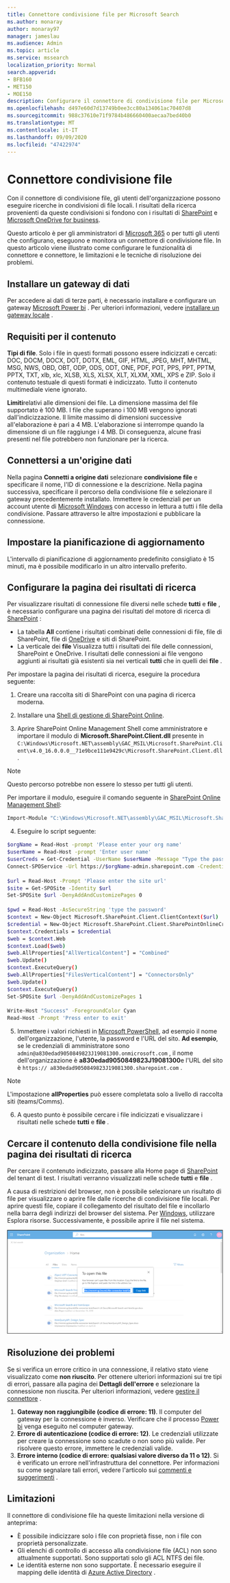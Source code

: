 ```yaml
---
title: Connettore condivisione file per Microsoft Search
ms.author: monaray
author: monaray97
manager: jameslau
ms.audience: Admin
ms.topic: article
ms.service: mssearch
localization_priority: Normal
search.appverid:
- BFB160
- MET150
- MOE150
description: Configurare il connettore di condivisione file per Microsoft Search.
ms.openlocfilehash: d497e60d7d13749b0ee3cc80a134061ac70407d8
ms.sourcegitcommit: 988c37610e71f9784b486660400aecaa7bed40b0
ms.translationtype: MT
ms.contentlocale: it-IT
ms.lasthandoff: 09/09/2020
ms.locfileid: "47422974"
---
```

# <a name="file-share-connector"></a>Connettore condivisione file

Con il connettore di condivisione file, gli utenti dell'organizzazione possono eseguire ricerche in condivisioni di file locali. I risultati della ricerca provenienti da queste condivisioni si fondono con i risultati di [SharePoint](http://sharepoint.com/) e [Microsoft OneDrive for business](https://onedrive.live.com/about/business/).

Questo articolo è per gli amministratori di [Microsoft 365](https://www.microsoft.com/microsoft-365) o per tutti gli utenti che configurano, eseguono e monitora un connettore di condivisione file. In questo articolo viene illustrato come configurare le funzionalità di connettore e connettore, le limitazioni e le tecniche di risoluzione dei problemi.

## <a name="install-a-data-gateway"></a>Installare un gateway di dati
Per accedere ai dati di terze parti, è necessario installare e configurare un gateway [Microsoft Power bi](https://msit.powerbi.com/) . Per ulteriori informazioni, vedere [installare un gateway locale](https://docs.microsoft.com/data-integration/gateway/service-gateway-install) .  

## <a name="content-requirements"></a>Requisiti per il contenuto
**Tipi di file**. Solo i file in questi formati possono essere indicizzati e cercati: DOC, DOCM, DOCX, DOT, DOTX, EML, GIF, HTML, JPEG, MHT, MHTML, MSG, NWS, OBD, OBT, ODP, ODS, ODT, ONE, PDF, POT, PPS, PPT, PPTM, PPTX, TXT, xlb, xlc, XLSB, XLS, XLSX, XLT, XLXM, XML, XPS e ZIP. Solo il contenuto testuale di questi formati è indicizzato. Tutto il contenuto multimediale viene ignorato.
 
**Limiti**relativi alle dimensioni dei file. La dimensione massima del file supportato è 100 MB. I file che superano i 100 MB vengono ignorati dall'indicizzazione. Il limite massimo di dimensioni successive all'elaborazione è pari a 4 MB. L'elaborazione si interrompe quando la dimensione di un file raggiunge i 4 MB. Di conseguenza, alcune frasi presenti nel file potrebbero non funzionare per la ricerca.

## <a name="connect-to-a-data-source"></a>Connettersi a un'origine dati
Nella pagina **Connetti a origine dati** selezionare **condivisione file** e specificare il nome, l'ID di connessione e la descrizione. Nella pagina successiva, specificare il percorso della condivisione file e selezionare il gateway precedentemente installato. Immettere le credenziali per un account utente di [Microsoft Windows](https://microsoft.com/windows) con accesso in lettura a tutti i file della condivisione. Passare attraverso le altre impostazioni e pubblicare la connessione.

## <a name="set-the-refresh-schedule"></a>Impostare la pianificazione di aggiornamento
L'intervallo di pianificazione di aggiornamento predefinito consigliato è 15 minuti, ma è possibile modificarlo in un altro intervallo preferito.

## <a name="set-up-your-search-results-page"></a>Configurare la pagina dei risultati di ricerca
Per visualizzare risultati di connessione file diversi nelle schede **tutti** e **file** , è necessario configurare una pagina dei risultati del motore di ricerca di [SharePoint](http://sharepoint.com/) :
- La tabella **All** contiene i risultati combinati delle connessioni di file, file di SharePoint, file di [OneDrive](https://onedrive.live.com/about/business/) e siti di SharePoint. 
- La verticale dei **file** Visualizza tutti i risultati dei file delle connessioni, SharePoint e OneDrive.
I risultati delle connessioni ai file vengono aggiunti ai risultati già esistenti sia nei verticali **tutti** che in quelli dei **file** .

Per impostare la pagina dei risultati di ricerca, eseguire la procedura seguente:
1. Creare una raccolta siti di SharePoint con una pagina di ricerca moderna.

2. Installare una [Shell di gestione di SharePoint Online](https://www.microsoft.com/download/details.aspx?id=35588).

3. Aprire SharePoint Online Management Shell come amministratore e importare il modulo di **Microsoft.SharePoint.Client.dll** presente in `C:\Windows\Microsoft.NET\assembly\GAC_MSIL\Microsoft.SharePoint.Client\v4.0_16.0.0.0__71e9bce111e9429c\Microsoft.SharePoint.Client.dll` .

> [!NOTE]
> Questo percorso potrebbe non essere lo stesso per tutti gli utenti.

Per importare il modulo, eseguire il comando seguente in [SharePoint Online Management Shell](https://www.microsoft.com/download/details.aspx?id=35588):
```bash
Import-Module "C:\Windows\Microsoft.NET\assembly\GAC_MSIL\Microsoft.SharePoint.Client\v4.0_16.0.0.0__71e9bce111e9429c\Microsoft.SharePoint.Client.dll" 
```

4. Eseguire lo script seguente:
```bash
$orgName = Read-Host -prompt 'Please enter your org name'
$userName = Read-Host -prompt 'Enter user name'
$userCreds = Get-Credential -UserName $userName -Message "Type the password"
Connect-SPOService -Url https://$orgName-admin.sharepoint.com -Credential $userCreds

$url = Read-Host -Prompt 'Please enter the site url'
$site = Get-SPOSite -Identity $url
Set-SPOSite $url -DenyAddAndCustomizePages 0

$pwd = Read-Host -AsSecureString 'type the password'
$context = New-Object Microsoft.SharePoint.Client.ClientContext($url)
$credential = New-Object Microsoft.SharePoint.Client.SharePointOnlineCredentials($userName, $pwd)
$context.Credentials = $credential
$web = $context.Web
$context.Load($web)
$web.AllProperties["AllVerticalContent"] = "Combined"
$web.Update()
$context.ExecuteQuery()
$web.AllProperties["FilesVerticalContent"] = "ConnectorsOnly"
$web.Update()
$context.ExecuteQuery()
Set-SPOSite $url -DenyAddAndCustomizePages 1

Write-Host "Success" -ForegroundColor Cyan
Read-Host -Prompt 'Press enter to exit'
```

5. Immettere i valori richiesti in [Microsoft PowerShell](https://microsoft.com/powershell), ad esempio il nome dell'organizzazione, l'utente, la password e l'URL del sito. **Ad esempio**, se le credenziali di amministratore sono `admin@a830edad9050849823J19081300.onmicrosoft.com` , il nome dell'organizzazione è **a830edad9050849823J19081300**e l'URL del sito è `https:// a830edad9050849823J19081300.sharepoint.com` .

> [!NOTE]
> L'impostazione **allProperties** può essere completata solo a livello di raccolta siti (teams/Comms).

6. A questo punto è possibile cercare i file indicizzati e visualizzare i risultati nelle schede **tutti** e **file** .

## <a name="search-for-file-share-content-in-the-search-results-page"></a>Cercare il contenuto della condivisione file nella pagina dei risultati di ricerca
Per cercare il contenuto indicizzato, passare alla Home page di [SharePoint](http://sharepoint.com/) del tenant di test. I risultati verranno visualizzati nelle schede **tutti** e **file** .

A causa di restrizioni del browser, non è possibile selezionare un risultato di file per visualizzare o aprire file dalle ricerche di condivisione file locali. Per aprire questi file, copiare il collegamento del risultato del file e incollarlo nella barra degli indirizzi del browser del sistema. Per [Windows](https://microsoft.com/windows), utilizzare Esplora risorse. Successivamente, è possibile aprire il file nel sistema.

![Ricerca di SharePoint con la finestra di dialogo Copia collegamento aperta.](media/fileshare-search.png)

## <a name="troubleshooting"></a>Risoluzione dei problemi
Se si verifica un errore critico in una connessione, il relativo stato viene visualizzato come **non riuscito**. Per ottenere ulteriori informazioni sui tre tipi di errori, passare alla pagina dei **Dettagli dell'errore** e selezionare la connessione non riuscita. Per ulteriori informazioni, vedere [gestire il connettore](manage-connector.md) .
1. **Gateway non raggiungibile (codice di errore: 11)**. Il computer del gateway per la connessione è inverso. Verificare che il processo [Power bi](https://msit.powerbi.com/) venga eseguito nel computer gateway.
2. **Errore di autenticazione (codice di errore: 12)**. Le credenziali utilizzate per creare la connessione sono scadute o non sono più valide. Per risolvere questo errore, immettere le credenziali valide.
3. **Errore interno (codice di errore: qualsiasi valore diverso da 11 o 12)**. Si è verificato un errore nell'infrastruttura del connettore. Per informazioni su come segnalare tali errori, vedere l'articolo sui [commenti e suggerimenti](connectors-feedback.md) .

## <a name="limitations"></a>Limitazioni
Il connettore di condivisione file ha queste limitazioni nella versione di anteprima:
* È possibile indicizzare solo i file con proprietà fisse, non i file con proprietà personalizzate.
* Gli elenchi di controllo di accesso alla condivisione file (ACL) non sono attualmente supportati. Sono supportati solo gli ACL NTFS dei file.
* Le identità esterne non sono supportate. È necessario eseguire il mapping delle identità di [Azure Active Directory](https://docs.microsoft.com/azure/active-directory/) .
